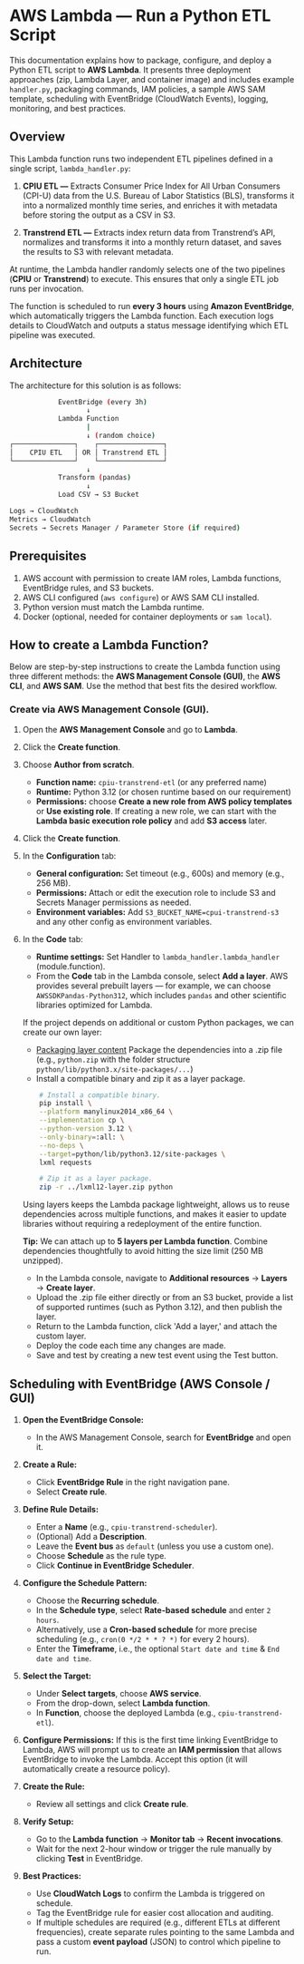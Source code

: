 # AWS Lambda — Run a Python ETL Script

This documentation explains how to package, configure, and deploy a Python ETL script to **AWS Lambda**. It presents three deployment approaches (zip, Lambda Layer, and container image) and includes example `handler.py`, packaging commands, IAM policies, a sample AWS SAM template, scheduling with EventBridge (CloudWatch Events), logging, monitoring, and best practices.

## Overview

This Lambda function runs two independent ETL pipelines defined in a single script, `lambda_handler.py`:

1. **CPIU ETL —** Extracts Consumer Price Index for All Urban Consumers (CPI-U) data from the U.S. Bureau of Labor Statistics (BLS), transforms it into a normalized monthly time series, and enriches it with metadata before storing the output as a CSV in S3.

2. **Transtrend ETL —** Extracts index return data from Transtrend’s API, normalizes and transforms it into a monthly return dataset, and saves the results to S3 with relevant metadata.

At runtime, the Lambda handler randomly selects one of the two pipelines (**CPIU** or **Transtrend**) to execute. This ensures that only a single ETL job runs per invocation.

The function is scheduled to run **every 3 hours** using **Amazon EventBridge**, which automatically triggers the Lambda function. Each execution logs details to CloudWatch and outputs a status message identifying which ETL pipeline was executed.

## Architecture

The architecture for this solution is as follows:

```bash
            EventBridge (every 3h)
                   ↓
            Lambda Function
                   |
                   ↓ (random choice)
┌───────────────┐    ┌────────────────┐
│    CPIU ETL   │ OR │ Transtrend ETL │
└───────────────┘    └────────────────┘
                   ↓
            Transform (pandas)
                   ↓
            Load CSV → S3 Bucket

Logs → CloudWatch
Metrics → CloudWatch
Secrets → Secrets Manager / Parameter Store (if required)
```

## Prerequisites

1. AWS account with permission to create IAM roles, Lambda functions, EventBridge rules, and S3 buckets.
2. AWS CLI configured (`aws configure`) or AWS SAM CLI installed.
3. Python version must match the Lambda runtime.
4. Docker (optional, needed for container deployments or `sam local`).

## How to create a Lambda Function?

Below are step-by-step instructions to create the Lambda function using three different methods: the **AWS Management Console (GUI)**, the **AWS CLI**, and **AWS SAM**. Use the method that best fits the desired workflow.

### Create via AWS Management Console (GUI).

1. Open the **AWS Management Console** and go to **Lambda**.
2. Click the **Create function**.
3. Choose **Author from scratch**.
   - **Function name:** `cpiu-transtrend-etl` (or any preferred name)
   - **Runtime:** Python 3.12 (or chosen runtime based on our requirement)
   - **Permissions:** choose **Create a new role from AWS policy templates** or **Use existing role**. If creating a new role, we can start with the **Lambda basic execution role policy** and add **S3 access** later.
4. Click the **Create function**.
5. In the **Configuration** tab:
   - **General configuration:** Set timeout (e.g., 600s) and memory (e.g., 256 MB).
   - **Permissions:** Attach or edit the execution role to include S3 and Secrets Manager permissions as needed.
   - **Environment variables:** Add `S3_BUCKET_NAME=cpui-transtrend-s3` and any other config as environment variables.
6. In the **Code** tab:

   - **Runtime settings:** Set Handler to `lambda_handler.lambda_handler` (module.function).
   - From the **Code** tab in the Lambda console, select **Add a layer**. AWS provides several prebuilt layers — for example, we can choose `AWSSDKPandas-Python312`, which includes `pandas` and other scientific libraries optimized for Lambda.

   If the project depends on additional or custom Python packages, we can create our own layer:

   - [Packaging layer content](https://docs.aws.amazon.com/lambda/latest/dg/packaging-layers.html) Package the dependencies into a .zip file (e.g., `python.zip` with the folder structure `python/lib/python3.x/site-packages/...`)
   - Install a compatible binary and zip it as a layer package.

   ```bash
       # Install a compatible binary.
       pip install \
       --platform manylinux2014_x86_64 \
       --implementation cp \
       --python-version 3.12 \
       --only-binary=:all: \
       --no-deps \
       --target=python/lib/python3.12/site-packages \
       lxml requests

       # Zip it as a layer package.
       zip -r ../lxml12-layer.zip python
   ```

   Using layers keeps the Lambda package lightweight, allows us to reuse dependencies across multiple functions, and makes it easier to update libraries without requiring a redeployment of the entire function.

   **Tip:** We can attach up to **5 layers per Lambda function**. Combine dependencies thoughtfully to avoid hitting the size limit (250 MB unzipped).

   - In the Lambda console, navigate to **Additional resources** → **Layers** → **Create layer**.
   - Upload the .zip file either directly or from an S3 bucket, provide a list of supported runtimes (such as Python 3.12), and then publish the layer.
   - Return to the Lambda function, click 'Add a layer,' and attach the custom layer.
   - Deploy the code each time any changes are made.
   - Save and test by creating a new test event using the Test button.

## Scheduling with EventBridge (AWS Console / GUI)

1. **Open the EventBridge Console:**

   - In the AWS Management Console, search for **EventBridge** and open it.

2. **Create a Rule:**

   - Click **EventBridge Rule** in the right navigation pane.
   - Select **Create rule**.

3. **Define Rule Details:**

   - Enter a **Name** (e.g., `cpiu-transtrend-scheduler`).
   - (Optional) Add a **Description**.
   - Leave the **Event bus** as `default` (unless you use a custom one).
   - Choose **Schedule** as the rule type.
   - Click **Continue in EventBridge Scheduler**.

4. **Configure the Schedule Pattern:**

   - Choose the **Recurring schedule**.
   - In the **Schedule type**, select **Rate-based schedule** and enter `2 hours`.
   - Alternatively, use a **Cron-based schedule** for more precise scheduling (e.g., `cron(0 */2 * * ? *)` for every 2 hours).
   - Enter the **Timeframe**, i.e., the optional `Start date and time` & `End date and time`.

5. **Select the Target:**

   - Under **Select targets**, choose **AWS service**.
   - From the drop-down, select **Lambda function**.
   - In **Function**, choose the deployed Lambda (e.g., `cpiu-transtrend-etl`).

6. **Configure Permissions:** If this is the first time linking EventBridge to Lambda, AWS will prompt us to create an **IAM permission** that allows EventBridge to invoke the Lambda. Accept this option (it will automatically create a resource policy).

7. **Create the Rule:**

   - Review all settings and click **Create rule**.

8. **Verify Setup:**

   - Go to the **Lambda function** → **Monitor tab** → **Recent invocations**.
   - Wait for the next 2-hour window or trigger the rule manually by clicking **Test** in EventBridge.

9. **Best Practices:**

   - Use **CloudWatch Logs** to confirm the Lambda is triggered on schedule.
   - Tag the EventBridge rule for easier cost allocation and auditing.
   - If multiple schedules are required (e.g., different ETLs at different frequencies), create separate rules pointing to the same Lambda and pass a custom **event payload** (JSON) to control which pipeline to run.
